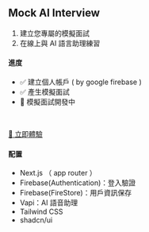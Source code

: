 ## Mock AI Interview

1. 建立您專屬的模擬面試
2. 在線上與 AI 語言助理練習

#### 進度

- ✅ 建立個人帳戶 ( by google firebase )
- ✅ 產生模擬面試
- 🚧 模擬面試開發中

<br/>

[🚀 立即體驗](https://mock-ai-interview-rderrykvq-tomworkpurposegmailcoms-projects.vercel.app/)

#### 配置

- Next.js （ app router ）
- Firebase(Authentication)：登入驗證
- Firebase(FireStore)：用戶資訊保存
- Vapi：AI 語音助理
- Tailwind CSS
- shadcn/ui
